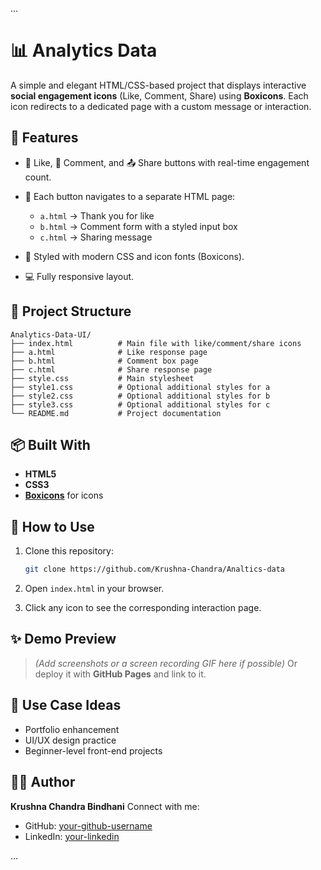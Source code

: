 ...

# 📊 Analytics Data

A simple and elegant HTML/CSS-based project that displays interactive **social engagement icons** (Like, Comment, Share) using **Boxicons**. Each icon redirects to a dedicated page with a custom message or interaction.

## 🚀 Features

* 🔴 Like, 💬 Comment, and 📤 Share buttons with real-time engagement count.
* 📄 Each button navigates to a separate HTML page:

  * `a.html` → Thank you for like
  * `b.html` → Comment form with a styled input box
  * `c.html` → Sharing message
* 🎨 Styled with modern CSS and icon fonts (Boxicons).
* 💻 Fully responsive layout.

## 📁 Project Structure

```
Analytics-Data-UI/
├── index.html          # Main file with like/comment/share icons
├── a.html              # Like response page
├── b.html              # Comment box page
├── c.html              # Share response page
├── style.css           # Main stylesheet
├── style1.css          # Optional additional styles for a
├── style2.css          # Optional additional styles for b
├── style3.css          # Optional additional styles for c
└── README.md           # Project documentation
```

## 📦 Built With

* **HTML5**
* **CSS3**
* **[Boxicons](https://boxicons.com/)** for icons

## 🎯 How to Use

1. Clone this repository:

   ```bash
   git clone https://github.com/Krushna-Chandra/Analtics-data
   ```
2. Open `index.html` in your browser.
3. Click any icon to see the corresponding interaction page.

## ✨ Demo Preview

> *(Add screenshots or a screen recording GIF here if possible)*
> Or deploy it with **GitHub Pages** and link to it.

## 📌 Use Case Ideas

* Portfolio enhancement
* UI/UX design practice
* Beginner-level front-end projects

## 🧑‍💻 Author

**Krushna Chandra Bindhani**
Connect with me:

* GitHub: [your-github-username](https://github.com/Krushna-Chandra)
* LinkedIn: [your-linkedin](www.linkedin.com/in/krushna-chandra-bindhani-1b1342275)

...
